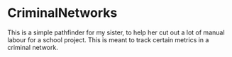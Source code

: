 # CriminalNetworks

This is a simple pathfinder for my sister, to help her cut out a lot of manual labour for a school project.
This is meant to track certain metrics in a criminal network.  
